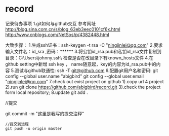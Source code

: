 # record
记录待办事项
1.git如何与github交互
参考网址
http://blog.sina.com.cn/s/blog_63eb3eec0101cf6x.html
http://www.cnblogs.com/NetSos/p/4382448.html

大致步骤：
1.生成ssh证书：ssh-keygen -t rsa -C "ningjinlei@qq.com" 
2.要求输入文件名：id_sra  ,密码：******
3.将公钥id_rsa.pub和私钥id_rsa文件复制到目录：C:\Users\johnny\.ssh\  检查是否在改目录下有known_hosts文件
4.在github setting中新增 ssh  key ， name随意起，key的内容为id_rsa.pub中的内容
5.测试与github联通性: ssh -T git@github.com 
6.配置git用户名和密码:
    git config --global user.name "abigbird"
    git config --global user.email "ningjinlei@qq.com"
7.check out  exist project on github
    1).copy url 4 project
    2).run git clone https://github.com/abigbird/record.git
    3).check the project form local repository;
8.update
 git add .
  
  //提交
   
   git commit -m "这里是我写的提交注释"
    
    //提交到远程
    git push -u origin master
